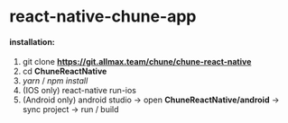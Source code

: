 # react-native-chune-app

#### installation:
1.  git clone __https://git.allmax.team/chune/chune-react-native__
2.  cd __ChuneReactNative__
3.  *yarn* / *npm install*
4. (IOS only) react-native run-ios
5. (Android only) android studio -> open __ChuneReactNative/android__ -> sync project -> run / build
